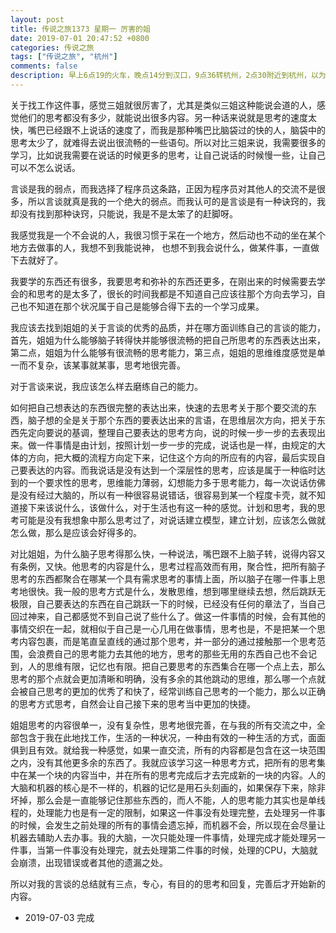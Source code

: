 ```yaml
---
layout: post
title: 传说之旅1373 星期一 厉害的姐 
date: 2019-07-01 20:47:52 +0800 
categories: 传说之旅 
tags: ["传说之旅", "杭州"]
comments: false
description: 早上6点19的火车，晚点14分到汉口，9点36转杭州，2点30附近到杭州，以为杭州站没有地铁，走路跑到2号线，观光光，就到了三姐这里。
---
```

关于找工作这件事，感觉三姐就很厉害了，尤其是类似三姐这种能说会道的人，感觉他们的思考都没有多少，就能说出很多内容。另一种话来说就是思考的速度太快，嘴巴已经跟不上说话的速度了，而我是那种嘴巴比脑袋过的快的人，脑袋中的思考太少了，就难得去说出很流畅的一些语句。所以对比三姐来说，我需要很多的学习，比如说我需要在说话的时候更多的思考，让自己说话的时候慢一些，让自己可以不怎么说话。

言谈是我的弱点，而我选择了程序员这条路，正因为程序员对其他人的交流不是很多，所以言谈就真是我的一个绝大的弱点。而我认可的是言谈是有一种诀窍的，我却没有找到那种诀窍，只能说，我是不是太笨了的赶脚呀。

我感觉我是一个不会说的人，我很习惯于呆在一个地方，然后动也不动的坐在某个地方去做事的人，我想不到我能说神， 也想不到我会说什么，做某件事，一直做下去就好了。

我要学的东西还有很多，我要思考和弥补的东西还更多，在刚出来的时候需要去学会的和思考的是太多了，很长的时间我都是不知道自己应该往那个方向去学习，自己也不知道在那个状况属于自己是能够合得下去的一个学习成果。

我应该去找到姐姐的关于言谈的优秀的品质，并在哪方面训练自己的言谈的能力，首先，姐姐为什么能够脑子转得快并能够很流畅的把自己所思考的东西表达出来，第二点，姐姐为什么能够有很流畅的思考能力，第三点，姐姐的思维维度感觉是单一而不复杂，该某事就某事，思考地很完善。

对于言谈来说，我应该怎么样去磨练自己的能力。

如何把自己想表达的东西很完整的表达出来，快速的去思考关于那个要交流的东西，脑子想的全是关于那个东西的要表达出来的言语，在思维层次方向，把关于东西先定向要说的基调，整理自己要表达的思考方向，说的时候一步一步的去表现出来。做一件事情是由计划，按照计划一步一步的完成，说话也是一样，由规定的大体的方向，把大概的流程方向定下来，记住这个方向的所应有的内容，最后实现自己要表达的内容。而我说话是没有达到一个深层性的思考，应该是属于一种临时达到的一个要求性的思考，思维能力薄弱，幻想能力多于思考能力，每一次说话仿佛是没有经过大脑的，所以有一种很容易说错话，很容易到某一个程度卡壳，就不知道接下来该说什么，该做什么，对于生活也有这一种的感觉。计划和思考，我的思考可能是没有我想象中那么思考过了，对说话建立模型，建立计划，应该怎么做就怎么做，那么是应该会好得多的。

对比姐姐，为什么脑子思考得那么快，一种说法，嘴巴跟不上脑子转，说得内容又有条例，又快。他思考的内容是什么，思考过程高效而有用，聚合性，把所有脑子思考的东西都聚合在哪某一个具有需求思考的事情上面，所以脑子在哪一件事上思考地很快。我一般的思考方式是什么，发散思维，想到哪里继续去想，然后跳跃无极限，自己要表达的东西在自己跳跃一下的时候，已经没有任何的章法了，当自己回过神来，自己都感觉不到自己说了些什么了。做这一件事情的时候，会有其他的事情交织在一起，就相似于自己是一心几用在做事情，思考也是，不是把某一个思考内容包裹，而是笔直呈直线的通过那个思考，并一部分的通过接触那一个思考范围，会浪费自己的思考能力去其他的地方，思考的那些无用的东西自己也不会记到，人的思维有限，记忆也有限。把自己要思考的东西集合在哪一个点上去，那么思考的那个点就会更加清晰和明确，没有多余的其他跳动的思维，那么哪一个点就会被自己思考的更加的优秀了和快了，经常训练自己思考的一个能力，那么以正确的思考方式思考，自然会让自己接下来的思考当中更加的快捷。

姐姐思考的内容很单一，没有复杂性，思考地很完善，在与我的所有交流之中，全部包含于我在此地找工作，生活的一种状况，一种由有效的一种生活的方式，面面俱到且有效。就给我一种感觉，如果一直交流，所有的内容都是包含在这一块范围之内，没有其他更多余的东西了。我就应该学习这一种思考方式，把所有的思考集中在某一个块的内容当中，并在所有的思考完成后才去完成新的一块的内容。人的大脑和机器的核心是不一样的，机器的记忆是用石头刻画的，如果保存下来，除非坏掉，那么会是一直能够记住那些东西的，而人不能，人的思考能力其实也是单线程的，处理能力也是有一定的限制，如果这一件事没有处理完整，去处理另一件事的时候，会发生之前处理的所有的事情会遗忘掉，而机器不会，所以现在会尽量让机器去辅助人去办事。我的大脑，一次只能处理一件事情，处理完成才能处理另一件事，当第一件事没有处理完，就去处理第二件事的时候，处理的CPU，大脑就会崩溃，出现错误或者其他的遗漏之处。

所以对我的言谈的总结就有三点，专心，有目的的思考和回复，完善后才开始新的内容。

- 2019-07-03 完成